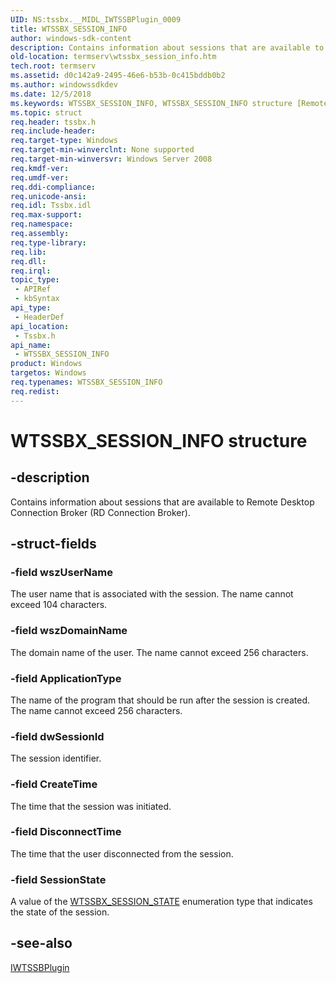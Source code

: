 ```yaml
---
UID: NS:tssbx.__MIDL_IWTSSBPlugin_0009
title: WTSSBX_SESSION_INFO
author: windows-sdk-content
description: Contains information about sessions that are available to Remote Desktop Connection Broker (RD Connection Broker).
old-location: termserv\wtssbx_session_info.htm
tech.root: termserv
ms.assetid: d0c142a9-2495-46e6-b53b-0c415bddb0b2
ms.author: windowssdkdev
ms.date: 12/5/2018
ms.keywords: WTSSBX_SESSION_INFO, WTSSBX_SESSION_INFO structure [Remote Desktop Services], __MIDL_IWTSSBPlugin_0009, termserv.wtssbx_session_info, tssbx/WTSSBX_SESSION_INFO
ms.topic: struct
req.header: tssbx.h
req.include-header: 
req.target-type: Windows
req.target-min-winverclnt: None supported
req.target-min-winversvr: Windows Server 2008
req.kmdf-ver: 
req.umdf-ver: 
req.ddi-compliance: 
req.unicode-ansi: 
req.idl: Tssbx.idl
req.max-support: 
req.namespace: 
req.assembly: 
req.type-library: 
req.lib: 
req.dll: 
req.irql: 
topic_type:
 - APIRef
 - kbSyntax
api_type:
 - HeaderDef
api_location:
 - Tssbx.h
api_name:
 - WTSSBX_SESSION_INFO
product: Windows
targetos: Windows
req.typenames: WTSSBX_SESSION_INFO
req.redist: 
---
```


# WTSSBX_SESSION_INFO structure


## -description


Contains information about sessions that are available to Remote Desktop Connection Broker (RD Connection Broker).


## -struct-fields




### -field wszUserName

The user name that is associated with the session. The name cannot exceed 104 characters.


### -field wszDomainName

The domain name of the user. The name cannot exceed 256 characters.


### -field ApplicationType

The name of the program that should be run after the session is created. The name cannot exceed 256 characters.


### -field dwSessionId

The session identifier.


### -field CreateTime

The time that the session was initiated.


### -field DisconnectTime

The time that the user disconnected from the session.


### -field SessionState

A value of the <a href="https://msdn.microsoft.com/d31118c5-56a3-4792-83fd-fdd3cd7a79ea">WTSSBX_SESSION_STATE</a> enumeration type that indicates the state of the session.


## -see-also




<a href="https://msdn.microsoft.com/f6959b8c-a8a8-438b-8b6d-31bf0e782bac">IWTSSBPlugin</a>
 

 

